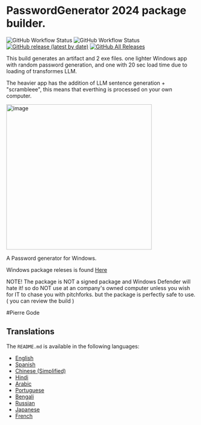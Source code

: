 # PasswordGenerator 2024 package builder.

![GitHub Workflow Status](https://github.com/PierreGode/PasswordGenerator/actions/workflows/exefile.yml/badge.svg) ![GitHub Workflow Status](https://github.com/PierreGode/PasswordGenerator/actions/workflows/bandit.yml/badge.svg) [![GitHub release (latest by date)](https://img.shields.io/github/v/release/PierreGode/PasswordGenerator)](https://github.com/PierreGode/PasswordGenerator/releases) [![GitHub All Releases](https://img.shields.io/github/downloads/PierreGode/PasswordGenerator/total)](https://github.com/PierreGode/PasswordGenerator/releases)



This build generates an artifact and 2 exe files.
one lighter Windows app with random password generation, and one with 20 sec load time due to loading of transformes LLM.
<p>
The heavier app has the addition of LLM sentence generation + "scrambleee", this means that everthing is processed on your own computer.

<p>
  <img width="384" alt="image" src="https://github.com/PierreGode/PasswordGenerator/assets/8579922/20fa8633-7b94-44d5-98f5-461bfcfa12c1">

A Password generator for Windows.

Windows package releses is found [Here](https://github.com/PierreGode/PasswordGenerator/releases)

<p>
NOTE! The package is NOT a signed package and Windows Defender will hate it! so do NOT use at an company's owned computer unless you wish for IT to chase you with pitchforks. 
but the package is perfectly safe to use. ( you can review the build  )
<p>
#Pierre Gode

## Translations

The `README.md` is available in the following languages:

- [English](README_en.md)
- [Spanish](README_es.md)
- [Chinese (Simplified)](README_zh.md)
- [Hindi](README_hi.md)
- [Arabic](README_ar.md)
- [Portuguese](README_pt.md)
- [Bengali](README_bn.md)
- [Russian](README_ru.md)
- [Japanese](README_ja.md)
- [French](README_fr.md)
